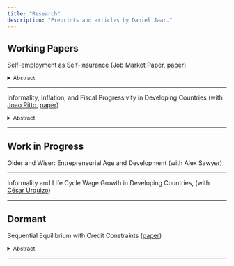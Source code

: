 ```yaml
---
title: "Research"
description: "Preprints and articles by Daniel Jaar."
---
```




## Working Papers



Self-employment as Self-insurance (Job Market Paper,  [paper](/Jaar-JMP.pdf))

<details>
<summary style="font-size: 0.9em;">Abstract</summary>

This paper investigates the role of microentrepreneurship as a substitute for unemployment insurance in emerging economies. Using microenterprise surveys from Latin American countries, I document that a significant proportion of microentrepreneurs—ranging from 15% to 39%—start firms because they do not find jobs. These _necessity entrepreneurs_ operate smaller, less profitable firms and experience higher income gains when transitioning to wage employment. I propose a two-sector model of occupational choice with labor market frictions, where workers can become self-employed to avoid unemployment. I calibrate the model for Mexico and show that self-insurance through self-employment decreases unemployment by 1.2 p.p. and reduces welfare losses due to unemployment risk by 22%. Consequently, enforcing costly taxes and regulations among informal microenterprises might harm workers' ability to self-insure. Despite the presence of this additional channel of insurance, introducing a non-contributory unemployment insurance system increases welfare and is strongly progressive.

</details>

---




Informality, Inflation, and Fiscal Progressivity in Developing Countries (with [Joao Ritto](https://joaoritto.github.io/), [paper](/INF2-Jaar-Ritto.pdf))

<details>
<summary style="font-size: 0.9em;">Abstract</summary>

The informal sector in developing economies has substantial implications for public finance. Its scale limits the effectiveness of standard tax instruments, often justifying the use of inflation as an alternative revenue source. Informality also has distributional consequences: informal businesses tend to be small, rely heavily on cash, and supply a larger share of goods to poorer households. In this paper, we present a general equilibrium model where firms decide on formality status, and households choose their consumption bundles, allowing us to examine these distributional aspects of informality. We use the model to study the trade-offs between different revenue-equivalent combinations of inflation and consumption taxes. We calibrate the model for Peru and find a notable disparity in effective tax rates across wealth levels under a benchmark 4% inflation rate and an 18% consumption tax: the bottom income quintile pays an effective tax rate equivalent to just 55% of that of the top quintile. Reducing inflation from 4% to 0% requires raising consumption taxes by 2.2 percentage points. This shift benefits the poorest 90.7% of households at the expense of the wealthiest 9.3%. This would increase the welfare of the bottom quintile by 0.25% in consumption-equivalent units, whereas the top quintile experiences a 0.01% decrease.

</details>

---


## Work in Progress




Older and Wiser: Entrepreneurial Age and Development (with Alex Sawyer)


---



Informality and Life Cycle Wage Growth in Developing Countries, (with [César Urquizo](https://sites.google.com/view/cesarurquizo))



---



## Dormant

Sequential Equilibrium with Credit Constraints ([paper](/GE-incomplete-markets.pdf))
<details> 
<summary style="font-size: 0.9em;">Abstract</summary> 
<div style="font-size: 0.9em;">
	The classic result by Magill and Quinzii (1996) for incomplete market economies with
	infinitely-lived assets shows that a competitive equilibrium may not exist when debt constraints or
	transversality conditions are used to prevent Ponzi schemes. By replacing the former with credit
	constraints targeting the amount of borrowing, I determine levels of liquidity under which a competitive equilibrium always exists. Results include debt contracts with unbounded delivery streams and do not require uniform impatience, although I assume that preferences may be represented by time and state separable utility functions.
</details> 

---



